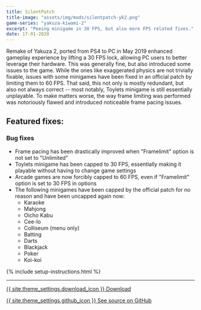 ```yaml
---
title: SilentPatch
title-image: "assets/img/mods/silentpatch-yk2.png"
game-series: "yakuza-kiwami-2"
excerpt: "Peeing minigame in 30 FPS, but also more FPS related fixes."
date: 17-01-2020
---
```


Remake of Yakuza 2, ported from PS4 to PC in May 2019 enhanced gameplay experience by lifting a 30 FPS lock, allowing PC
users to better leverage their hardware. This was generally fine, but also introduced some issues to the game. While the ones like
exaggerated physics are not trivially fixable, issues with some minigames have been fixed in an official patch by limiting them to 60 FPS.
That said, this not only is mostly redundant, but also not always correct -- most notably,
Toylets minigame is still essentially unplayable. To make matters worse, the way frame limiting was performed was notoriously
flawed and introduced noticeable frame pacing issues.

## Featured fixes:
### Bug fixes

* Frame pacing has been drastically improved when "Framelimit" option is not set to "Unlimited"
* Toylets minigame has been capped to 30 FPS, essentially making it playable without having to change game settings
* Arcade games are now forcibly capped to 60 FPS, even if "Framelimit" option is set to 30 FPS in options
* The following minigames have been capped by the official patch for no reason and have been uncapped again now:
  - Karaoke
  - Mahjong
  - Oicho Kabu
  - Cee-lo
  - Colliseum (menu only)
  - Batting
  - Darts
  - Blackjack
  - Poker
  - Koi-koi

{% include setup-instructions.html %}

***

<a href="https://github.com/CookiePLMonster/SilentPatchYK2/releases/latest/download/SilentPatchYK2.zip" class="button">{{ site.theme_settings.download_icon }} Download</a>

<a href="https://github.com/CookiePLMonster/SilentPatchYK2" class="button github" target="_blank">{{ site.theme_settings.github_icon }} See source on GitHub</a>
